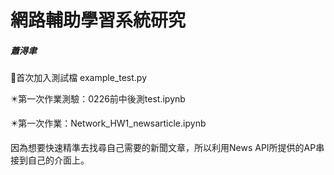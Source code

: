 # 網路輔助學習系統研究
##### 蕭淂聿 #####
  🔰首次加入測試檔 example_test.py
  
  ✴️第一次作業測驗：0226前中後測test.ipynb
  
  ✴️第一次作業：Network_HW1_newsarticle.ipynb
  
  因為想要快速精準去找尋自己需要的新聞文章，所以利用News API所提供的AP串接到自己的介面上。
